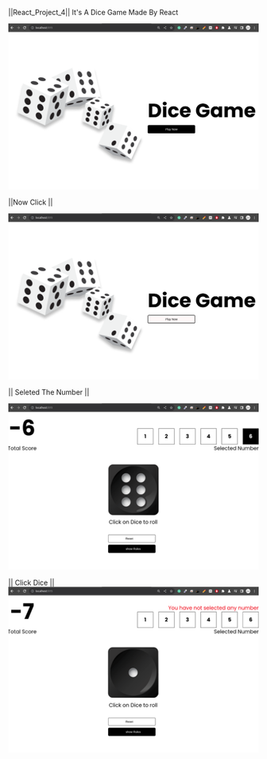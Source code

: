 ||React_Project_4||
It's A Dice Game Made By React

<img src="https://github.com/md-jaman-web-developer/react-project-4/blob/main/%7C-%20React_Project_4_Exmples_Photos%20-%7C/Screenshot%20from%202023-12-05%2015-13-03.png"/>

||Now Click ||

<img src="https://github.com/md-jaman-web-developer/react-project-4/blob/main/%7C-%20React_Project_4_Exmples_Photos%20-%7C/Screenshot%20from%202023-12-05%2015-13-18.png" />

|| Seleted The Number ||

<img src="https://github.com/md-jaman-web-developer/react-project-4/blob/main/%7C-%20React_Project_4_Exmples_Photos%20-%7C/Screenshot%20from%202023-12-05%2015-13-39.png"/>

|| Click Dice ||
<img src="https://github.com/md-jaman-web-developer/react-project-4/blob/main/%7C-%20React_Project_4_Exmples_Photos%20-%7C/Screenshot%20from%202023-12-05%2015-13-56.png"/>

